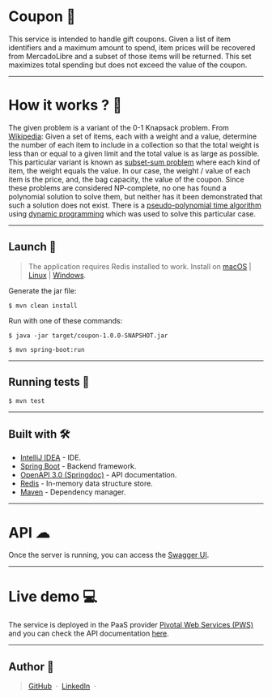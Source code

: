 # Coupon 🎁
This service is intended to handle gift coupons. Given a list of item identifiers and a maximum amount to spend, item prices will be recovered from MercadoLibre and a subset of those items will be returned. This set maximizes total spending but does not exceed the value of the coupon.

---

# How it works ? 💭
The given problem is a variant of the 0-1 Knapsack problem. From [Wikipedia](https://en.wikipedia.org/wiki/Knapsack_problem): Given a set of items, each with a weight and a value, determine the number of each item to include in a collection so that the total weight is less than or equal to a given limit and the total value is as large as possible.
This particular variant is known as [subset-sum problem](https://en.wikipedia.org/wiki/Subset_sum_problem) where each kind of item, the weight equals the value.
In our case, the weight / value of each item is the price, and, the bag capacity, the value of the coupon. Since these problems are considered NP-complete, no one has found a polynomial solution to solve them, but neither has it been demonstrated that such a solution does not exist. There is a [pseudo-polynomial time algorithm](https://en.wikipedia.org/wiki/Pseudo-polynomial_time) using [dynamic programming](https://en.wikipedia.org/wiki/Dynamic_programming) which was used to solve this particular case.

---

## Launch 🚀
> The application requires Redis installed to work. Install on [macOS](https://gist.github.com/tomysmile/1b8a321e7c58499ef9f9441b2faa0aa8) | [Linux](https://redis.io/topics/quickstart) | [Windows](https://redislabs.com/ebook/appendix-a/a-3-installing-on-windows/a-3-2-installing-redis-on-window/).

Generate the jar file:
```
$ mvn clean install
```
Run with one of these commands:
```
$ java -jar target/coupon-1.0.0-SNAPSHOT.jar
```
```
$ mvn spring-boot:run
```

---

## Running tests 🔩
```
$ mvn test
```
---

## Built with 🛠
* [IntelliJ IDEA](https://www.jetbrains.com/idea/) - IDE.
* [Spring Boot](https://spring.io/projects/spring-boot) - Backend framework.
* [OpenAPI 3.0 (Springdoc)](https://springdoc.org/) - API documentation.
* [Redis](https://redis.io/) - In-memory data structure store.
* [Maven](https://maven.apache.org/) - Dependency manager.

---

# API ☁
Once the server is running, you can access the [Swagger UI](http://localhost:8080/api/swagger-ui.html).

---

# Live demo 💻
The service is deployed in the PaaS provider [Pivotal Web Services (PWS)](https://run.pivotal.io/) and you can check the API documentation [here](https://apicoupon.cfapps.io/swagger-ui.html).

---

## Author 👦
> [GitHub](https://github.com/lzmz) &nbsp;&middot;&nbsp; [LinkedIn](https://www.linkedin.com/in/leonel-menendez/) &nbsp;&middot;&nbsp;